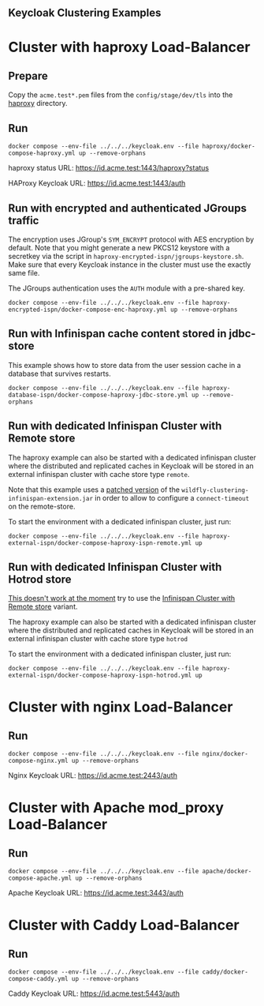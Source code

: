 Keycloak Clustering Examples
----

# Cluster with haproxy Load-Balancer 

## Prepare

Copy the `acme.test*.pem` files from the `config/stage/dev/tls` into the [haproxy](haproxy) directory.

## Run 
```
docker compose --env-file ../../../keycloak.env --file haproxy/docker-compose-haproxy.yml up --remove-orphans
```

haproxy status URL: https://id.acme.test:1443/haproxy?status

HAProxy Keycloak URL: https://id.acme.test:1443/auth

## Run with encrypted and authenticated JGroups traffic

The encryption uses JGroup's `SYM_ENCRYPT` protocol with AES encryption by default.
Note that you might generate a new PKCS12 keystore with a secretkey via the script in `haproxy-encrypted-ispn/jgroups-keystore.sh`.
Make sure that every Keycloak instance in the cluster must use the exactly same file.

The JGroups authentication uses the `AUTH` module with a pre-shared key. 

```
docker compose --env-file ../../../keycloak.env --file haproxy-encrypted-ispn/docker-compose-enc-haproxy.yml up --remove-orphans
```

## Run with Infinispan cache content stored in jdbc-store

This example shows how to store data from the user session cache in a database that survives restarts.

```
docker compose --env-file ../../../keycloak.env --file haproxy-database-ispn/docker-compose-haproxy-jdbc-store.yml up --remove-orphans
```

## Run with dedicated Infinispan Cluster with Remote store

The haproxy example can also be started with a dedicated infinispan cluster where the 
distributed and replicated caches in Keycloak will be stored in an external infinispan cluster with cache store type `remote`. 

Note that this example uses a [patched version](../../../keycloak/patches/wildfly-clustering-infinispan-extension-patch) of the `wildfly-clustering-infinispan-extension.jar` in order to
allow to configure a `connect-timeout` on the remote-store.

To start the environment with a dedicated infinispan cluster, just run:
```
docker compose --env-file ../../../keycloak.env --file haproxy-external-ispn/docker-compose-haproxy-ispn-remote.yml up
```

## Run with dedicated Infinispan Cluster with Hotrod store

[This doesn't work at the moment](https://github.com/thomasdarimont/keycloak-project-example/issues/22) try to use the [Infinispan Cluster with Remote store](#run-with-dedicated-infinispan-cluster-with-remote-store) variant.

The haproxy example can also be started with a dedicated infinispan cluster where the
distributed and replicated caches in Keycloak will be stored in an external infinispan cluster with cache store type `hotrod`

To start the environment with a dedicated infinispan cluster, just run:
```
docker compose --env-file ../../../keycloak.env --file haproxy-external-ispn/docker-compose-haproxy-ispn-hotrod.yml up
```

# Cluster with nginx Load-Balancer

## Run
```
docker compose --env-file ../../../keycloak.env --file nginx/docker-compose-nginx.yml up --remove-orphans
```

Nginx Keycloak URL: https://id.acme.test:2443/auth

# Cluster with Apache mod_proxy Load-Balancer

## Run
```
docker compose --env-file ../../../keycloak.env --file apache/docker-compose-apache.yml up --remove-orphans
```

Apache Keycloak URL: https://id.acme.test:3443/auth

# Cluster with Caddy Load-Balancer

## Run
```
docker compose --env-file ../../../keycloak.env --file caddy/docker-compose-caddy.yml up --remove-orphans
```

Caddy Keycloak URL: https://id.acme.test:5443/auth
